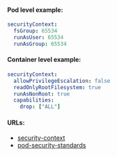 #### Pod level example:
```yaml
securityContext:
  fsGroup: 65534
  runAsUser: 65534
  runAsGroup: 65534
```

#### Container level example:
```yaml
securityContext:
  allowPrivilegeEscalation: false
  readOnlyRootFilesystem: true
  runAsNonRoot: true
  capabilities:
    drop: ["ALL"]
```

#### URLs:
- [security-context](https://kubernetes.io/docs/tasks/configure-pod-container/security-context/)
- [pod-security-standards](https://kubernetes.io/docs/concepts/security/pod-security-standards/)
